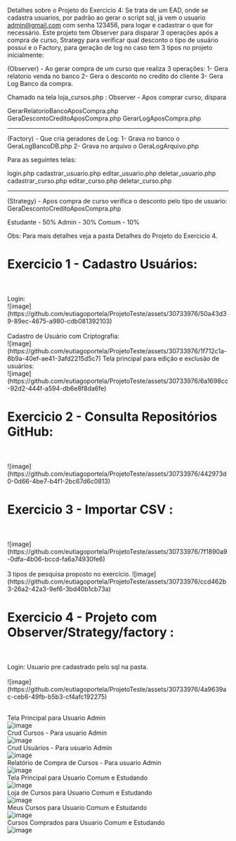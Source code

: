 Detalhes sobre o Projeto do Exercicio 4:
 Se trata de um EAD, onde se cadastra usuarios, por padrão ao gerar o script sql, já vem o usuario admin@gmail.com com senha 123456, para logar e cadastrar o que for necessário.
Este projeto tem Observer para disparar 3 operações após a compra de curso, Strategy para verificar qual desconto o tipo de usuário possui e o Factory, para geração de log no caso tem 3 tipos no projeto inicialmente:

 (Observer) - Ao gerar compra de um curso que realiza 3 operações: 
 1- Gera relatorio venda no banco
 2- Gera o desconto no credito do cliente 
 3- Gera Log Banco da compra.

Chamado na tela loja_cursos.php :
Observer - Apos comprar curso, dispara

GerarRelatorioBancoAposCompra.php
GeraDescontoCreditoAposCompra.php
GerarLogAposCompra.php

-----------------------------------------------------------------------------------------
 (Factory) - Que cria geradores de Log:
        1- Grava no banco o GeraLogBancoDB.php
        2- Grava no arquivo o GeraLogArquivo.php

Para as seguintes telas:

login.php
cadastrar_usuario.php
editar_usuario.php
deletar_usuario.php
cadastrar_curso.php
editar_curso.php
deletar_curso.php


----------------------------------------------------------------------------------------

(Strategy) - Apos compra de curso verifica o desconto pelo tipo de usuario:
GeraDescontoCreditoAposCompra.php

Estudante - 50%
Admin - 30%
Comum - 10%

Obs: Para mais detalhes veja a pasta Detalhes do Projeto do Exercicio 4.


<h1>Exercicio 1 - Cadastro Usuários:</h1></br></br>
Login:</br>
![image](https://github.com/eutiagoportela/ProjetoTeste/assets/30733976/50a43d39-89ec-4675-a980-cdb081392103)
</br>
</br>
Cadastro de Usuário com Criptografia:</br>
![image](https://github.com/eutiagoportela/ProjetoTeste/assets/30733976/1f712c1a-8b9a-40ef-ae41-3afd2215d5c7)
Tela principal para edição e exclusão de usuários:</br>
![image](https://github.com/eutiagoportela/ProjetoTeste/assets/30733976/6a1698cc-92d2-444f-a594-db6e8f8da6fe)

<h1>Exercicio 2 - Consulta Repositórios GitHub:</h1></br></br>
![image](https://github.com/eutiagoportela/ProjetoTeste/assets/30733976/442973d0-0d66-4be7-b4f1-2bc67d6c0813)

<h1>Exercicio 3 - Importar CSV :</h1></br></br>
![image](https://github.com/eutiagoportela/ProjetoTeste/assets/30733976/7f1890a9-0dfa-4b06-bccd-fa6a74930fe6)
</br></br>3 tipos de pesquisa proposto no exercício.
![image](https://github.com/eutiagoportela/ProjetoTeste/assets/30733976/ccd462b3-26a2-42a3-9ef6-3bd40b1cb73a)

<h1>Exercicio 4 - Projeto com Observer/Strategy/factory :</h1></br></br>
Login: Usuario pre cadastrado pelo sql na pasta.</br></br>
![image](https://github.com/eutiagoportela/ProjetoTeste/assets/30733976/4a9639ac-ceb6-49fb-b5b3-cf4afc192275)

</br>Tela Principal para Usuario Admin</br>
![image](https://github.com/eutiagoportela/ProjetoTeste/assets/30733976/259237ab-1e23-4820-9699-49f331ca5d91)
</br>Crud Cursos - Para usuario Admin</br>
![image](https://github.com/eutiagoportela/ProjetoTeste/assets/30733976/c603120f-b2f0-45fe-b3c2-e545e60e1f7a)
</br>Crud Usuários - Para usuario Admin</br>
![image](https://github.com/eutiagoportela/ProjetoTeste/assets/30733976/a6272a40-2b46-44ae-87c9-9ede0b4e7524)
</br>Relatório de Compra de Cursos - Para usuario Admin</br>
![image](https://github.com/eutiagoportela/ProjetoTeste/assets/30733976/7fda8cca-8bf4-4194-9ebf-a5bc367f0c05)
</br>Tela Principal para Usuario Comum e Estudando </br>
![image](https://github.com/eutiagoportela/ProjetoTeste/assets/30733976/3812a40f-1f44-4805-b9e5-1c1f776a62be)
</br>Loja de Cursos para Usuario Comum e Estudando </br>
![image](https://github.com/eutiagoportela/ProjetoTeste/assets/30733976/25307af1-9213-4bf8-9d26-2bf8707c6cc0)
</br>Meus Cursos para Usuario Comum e Estudando </br>
![image](https://github.com/eutiagoportela/ProjetoTeste/assets/30733976/e3b22d9b-97dd-4886-a278-25e0c440deef)
</br>Cursos Comprados para Usuario Comum e Estudando </br>
![image](https://github.com/eutiagoportela/ProjetoTeste/assets/30733976/0dcd20ee-34ec-4901-aa18-2695141bb666)









